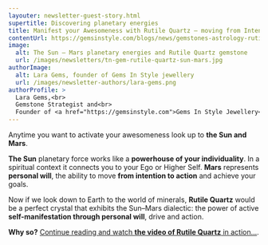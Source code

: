 ```yaml
---
layouter: newsletter-guest-story.html
supertitle: Discovering planetary energies
title: Manifest your Awesomeness with Rutile Quartz — moving from Intention to Action
contentUrl: https://gemsinstyle.com/blogs/news/gemstones-astrology-rutilated-quartz-sun-mars
image:
  alt: The Sun – Mars planetary energies and Rutile Quartz gemstone
  url: /images/newsletters/tn-gem-rutile-quartz-sun-mars.jpg  
authorImage:
  alt: Lara Gems, founder of Gems In Style jewellery
  url: /images/newsletter-authors/lara-gems.png
authorProfile: >
  Lara Gems,<br>
  Gemstone Strategist and<br>
  Founder of <a href="https://gemsinstyle.com">Gems In Style Jewellery</a>
---
```


Anytime you want to activate your awesomeness look up to **the Sun and Mars**.

**The Sun** planetary force works like a **powerhouse of your individuality**. In a spiritual context it connects you to your Ego or Higher Self. **Mars** represents **personal will**, the ability to move **from intention to action** and achieve your goals.

Now if we look down to Earth to the world of minerals, **Rutile Quartz** would be a perfect crystal that exhibits the Sun–Mars dialectic: the power of active **self-manifestation through personal will**, drive and action.

**Why so?** [Continue reading and watch **the video of Rutile Quartz** in action…]($contentUrl).

